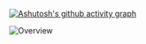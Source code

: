 [![Ashutosh's github activity graph](https://activity-graph.herokuapp.com/graph?username=TwoThreeTwo&theme=xcode)](https://github.com/ashutosh00710/github-readme-activity-graph)



![Overview](https://github-readme-stats.vercel.app/api?username=TwoThreeTwo&count_private=true&title_color=CC88BB&text_color=885566&bg_color=20,F2FBFF,E6F8FF,FFE6EB,FFF2F5)

